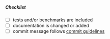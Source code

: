 <!--
Thank you for your pull request. Please provide a description above and review
the requirements below.

Bug fixes and new features should include tests and possibly benchmarks.

Contributors guide: https://github.com/bcoin-org/bcoin/blob/master/.github/CONTRIBUTING.md
-->

##### Checklist
<!-- Remove items that do not apply. For completed items, change [ ] to [x]. -->

- [ ] tests and/or benchmarks are included
- [ ] documentation is changed or added
- [ ] commit message follows [commit guidelines](https://github.com/bcoin-org/bcoin/blob/master/.github/CONTRIBUTING.md#ModelGitCommitMessages)
